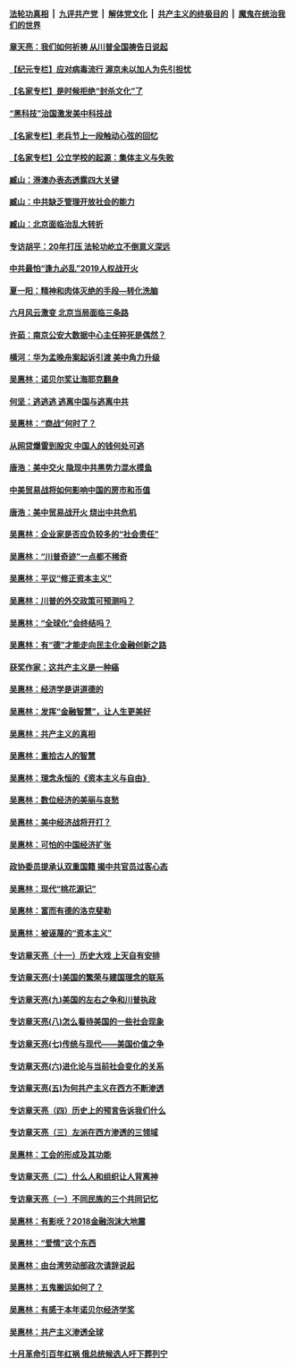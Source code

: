

####  [法轮功真相](../../../../basic/blob/master/README.md?t=06211231) &nbsp;|&nbsp; [九评共产党](../../../../9ping.md/blob/master/README.md?t=06211231) &nbsp;|&nbsp; [解体党文化](../../../../jtdwh.md/blob/master/README.md?t=06211231)  &nbsp;|&nbsp; [共产主义的终极目的](../../../../gczydzjmd.md/blob/master/README.md?t=06211231) &nbsp;|&nbsp; [魔鬼在统治我们的世界](../../../../mgztzwmdsj.md/blob/master/README.md?t=06211231) 

#### [章天亮：我们如何祈祷 从川普全国祷告日说起](../pages/nsc423/n11944627.md?t=06211231) 

#### [【纪元专栏】应对病毒流行 渥京未以加人为先引担忧](../pages/nsc423/n11875714.md?t=06211231) 

#### [【名家专栏】是时候拒绝“封杀文化”了](../pages/nsc423/n11814093.md?t=06211231) 

#### [“黑科技”治国激发美中科技战](../pages/nsc423/n11638056.md?t=06211231) 

#### [【名家专栏】老兵节上一段触动心弦的回忆](../pages/nsc423/n11646016.md?t=06211231) 

#### [【名家专栏】公立学校的起源：集体主义与失败](../pages/nsc423/n11601833.md?t=06211231) 

#### [臧山：港澳办表态透露四大关键](../pages/nsc423/n11421628.md?t=06211231) 

#### [臧山：中共缺乏管理开放社会的能力](../pages/nsc423/n11407457.md?t=06211231) 

#### [臧山：北京面临治乱大转折](../pages/nsc423/n11406895.md?t=06211231) 

#### [专访胡平：20年打压 法轮功屹立不倒意义深远](../pages/nsc423/n11398800.md?t=06211231) 

#### [中共最怕“逢九必乱”2019人权战开火](../pages/nsc423/n11385248.md?t=06211231) 

#### [夏一阳：精神和肉体灭绝的手段—转化洗脑](../pages/nsc423/n11368250.md?t=06211231) 

#### [六月风云激变 北京当局面临三条路](../pages/nsc423/n11313668.md?t=06211231) 

#### [许茹：南京公安大数据中心主任猝死是偶然？](../pages/nsc423/n11064744.md?t=06211231) 

#### [横河：华为孟晚舟案起诉引渡 美中角力升级](../pages/nsc423/n11027230.md?t=06211231) 

#### [吴惠林：诺贝尔奖让海耶克翻身](../pages/nsc423/n10890049.md?t=06211231) 

#### [何坚：逃逃逃 逃离中国与逃离中共](../pages/nsc423/n10592891.md?t=06211231) 

#### [吴惠林：“商战”何时了？](../pages/nsc423/n10573558.md?t=06211231) 

#### [从网贷爆雷到股灾 中国人的钱何处可逃](../pages/nsc423/n10572800.md?t=06211231) 

#### [唐浩：美中交火 隐现中共黑势力混水摸鱼](../pages/nsc423/n10544040.md?t=06211231) 

#### [中美贸易战将如何影响中国的房市和币值](../pages/nsc423/n10543697.md?t=06211231) 

#### [唐浩：美中贸易战开火 烧出中共危机](../pages/nsc423/n10540126.md?t=06211231) 

#### [吴惠林：企业家是否应负较多的“社会责任”](../pages/nsc423/n10535022.md?t=06211231) 

#### [吴惠林：“川普奇迹”一点都不稀奇](../pages/nsc423/n10512808.md?t=06211231) 

#### [吴惠林：平议“修正资本主义”](../pages/nsc423/n10495724.md?t=06211231) 

#### [吴惠林：川普的外交政策可预测吗？](../pages/nsc423/n10462387.md?t=06211231) 

#### [吴惠林：“全球化”会终结吗？](../pages/nsc423/n10452838.md?t=06211231) 

#### [吴惠林：有“德”才能走向民主化金融创新之路](../pages/nsc423/n10432292.md?t=06211231) 

#### [获奖作家：这共产主义是一种癌](../pages/nsc423/n10431541.md?t=06211231) 

#### [吴惠林：经济学是讲道德的](../pages/nsc423/n10398014.md?t=06211231) 

#### [吴惠林：发挥“金融智慧”，让人生更美好](../pages/nsc423/n10375019.md?t=06211231) 

#### [吴惠林：共产主义的真相](../pages/nsc423/n10351394.md?t=06211231) 

#### [吴惠林：重拾古人的智慧](../pages/nsc423/n10337691.md?t=06211231) 

#### [吴惠林：理念永恒的《资本主义与自由》](../pages/nsc423/n10316274.md?t=06211231) 

#### [吴惠林：数位经济的美丽与哀愁](../pages/nsc423/n10292946.md?t=06211231) 

#### [吴惠林：美中经济战将开打？](../pages/nsc423/n10258825.md?t=06211231) 

#### [吴惠林：可怕的中国经济扩张](../pages/nsc423/n10219147.md?t=06211231) 

#### [政协委员提承认双重国籍 揭中共官员过客心态](../pages/nsc423/n10208809.md?t=06211231) 

#### [吴惠林：现代“桃花源记”](../pages/nsc423/n10185234.md?t=06211231) 

#### [吴惠林：富而有德的洛克斐勒](../pages/nsc423/n10142264.md?t=06211231) 

#### [吴惠林：被诬蔑的“资本主义”](../pages/nsc423/n10124816.md?t=06211231) 

#### [专访章天亮（十一）历史大戏 上天自有安排](../pages/nsc423/n10094905.md?t=06211231) 

#### [专访章天亮(十)美国的繁荣与建国理念的联系](../pages/nsc423/n10094899.md?t=06211231) 

#### [专访章天亮(九)美国的左右之争和川普执政](../pages/nsc423/n10094889.md?t=06211231) 

#### [专访章天亮(八)怎么看待美国的一些社会现象](../pages/nsc423/n10094857.md?t=06211231) 

#### [专访章天亮(七)传统与现代——美国价值之争](../pages/nsc423/n10093140.md?t=06211231) 

#### [专访章天亮(六)进化论与当前社会变化的关系](../pages/nsc423/n10092036.md?t=06211231) 

#### [专访章天亮(五)为何共产主义在西方不断渗透](../pages/nsc423/n10083620.md?t=06211231) 

#### [专访章天亮（四）历史上的预言告诉我们什么](../pages/nsc423/n10083606.md?t=06211231) 

#### [专访章天亮（三）左派在西方渗透的三领域](../pages/nsc423/n10081115.md?t=06211231) 

#### [吴惠林：工会的形成及其功能](../pages/nsc423/n10080633.md?t=06211231) 

#### [专访章天亮（二）什么人和组织让人背离神](../pages/nsc423/n10076637.md?t=06211231) 

#### [专访章天亮（一）不同民族的三个共同记忆](../pages/nsc423/n10074188.md?t=06211231) 

#### [吴惠林：有影呒？2018金融泡沫大地震](../pages/nsc423/n10040534.md?t=06211231) 

#### [吴惠林：“爱情”这个东西](../pages/nsc423/n10019423.md?t=06211231) 

#### [吴惠林：由台湾劳动部政次请辞说起](../pages/nsc423/n9979679.md?t=06211231) 

#### [吴惠林：五鬼搬运如何了？](../pages/nsc423/n9925338.md?t=06211231) 

#### [吴惠林：有感于本年诺贝尔经济学奖](../pages/nsc423/n9871883.md?t=06211231) 

#### [吴惠林：共产主义渗透全球](../pages/nsc423/n9812748.md?t=06211231) 

#### [十月革命引百年红祸 俄总统候选人吁下葬列宁](../pages/nsc423/n9810182.md?t=06211231) 


